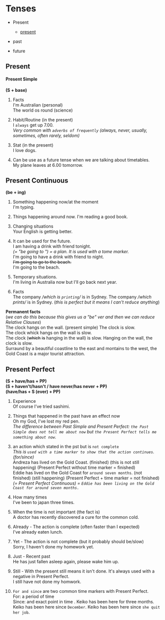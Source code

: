 # Tenses

* Present
	* [present](#present)

* past

* future

## Present
#### Present Simple  
**(S + base)**

1. Facts  
I'm Australian (personal)  
The world os round (science)  

2. Habit/Routine (in the present)  
I `always` get up 7.00.  
*Very common with `adverbs of frequently` (always, never, usually, sometimes, often rarely, seldom)*

3. Stat (in the present)  
I love dogs.  
4. Can be use as a future tense when we are talking about timetables.  
My plane leaves at 6.00 tomorrow.


## Present Continuous  
**(be + ing)**

1. Something happening now/at the moment  
I'm typing.  

2. Things happening around now.
I'm reading a good book.  

3. Changing situations  
Your English is getting better.

4. It can be used for the future.  
I am having a drink with friend tonight.  
*(= "be going to <inf>") = a plan. It is used with a tome marker.*  
I'm going to have a drink with friend to night.  
~~I'm going to go to the beach.~~  
I'm going to the beach.

5. Temporary situations.  
I'm living in Australia now but I'll go back next year.

6. Facts  
The company */which is `printing`/* is in Sydney.
The company */which prints/* is in Sydney. (*this is perfect but it means I can't reduce anything*)

**Permanent facts**  
(*we can do this because this gives us a "be" ver and then we can reduce Relative Clauses*)  
The clock hangs on the wall. (present simple) The clock is slow.  
The clock whick hangs on the wall is slow.  
The clock (~~which~~ ~~is~~ hanging in the wall) is slow.
Hanging on the wall, the clock is slow.  
Surraund by a beautiful coastline to the east and montains to the west, the Gold Coast is a major tourist attraction.

## Present Perfect  
**(S + have/has + PP)**  
**(S + haven't/hasn't / have never/has never + PP)**  
**(have/has + S (ever) + PP)**  

1. Experience  
Of course I've tried sashimi.

2. Things that happened in the past have an effect now  
Oh my God, I've lost my red pen.  
*The difference between Past Simple and Present Perfect: `the Past Simple does not tell me about now` but `the Present Perfect tells me something about now`*.

3. an action which stated in the pst but is `not complete`  
*This is `used with a time marker to show that the action continues`.(for/since)*  
Andreza has lived on the Gold Coast. (finished) (this is not still happening) (Present Perfect without time marker = finished)  
Eddie has lived on the Gold Coast for `around seven months`. (not finished) (still happening) (Present Perfect + time marker = not finished)  
_(= Present Perfect Continuous) = `Eddie has been living on the Gold Coast for around seven months.`_

4. How many times  
I've been to japan three times.

5. When the time is not important (the fact is)  
A doctor has recently discovered a cure for the common cold.

6. Already - The action is complete (often faster than I expected)  
I've already eaten lunch.

7. Yet - The action is not complete (but it probably should be/slow)  
Sorry, I haven't done my homework yet.

8. Just - Recent past  
He has just fallen asleep again, please wake him up.

9. Still - With the present still means it isn't done. It's always used with a negative in Present Perfect.  
I still have not done my homwork.

10. `For and since` are two common time markers with Present Perfect.  
For: a period of time  
Since: and exact point in time . 
Keiko has been here for three months.
Keiko has been here since `December`.
Keiko has been here since `she quit her job`.
